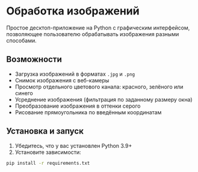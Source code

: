 # Обработка изображений

Простое десктоп-приложение на Python с графическим интерфейсом, позволяющее пользователю обрабатывать изображения разными способами.

## Возможности

- Загрузка изображений в форматах `.jpg` и `.png`
- Снимок изображения с веб-камеры
- Просмотр отдельного цветового канала: красного, зелёного или синего
- Усреднение изображения (фильтрация по заданному размеру окна)
- Преобразование изображения в оттенки серого
- Рисование прямоугольника по введённым координатам

## Установка и запуск

1. Убедитесь, что у вас установлен Python 3.9+
2. Установите зависимости:

```bash
pip install -r requirements.txt
